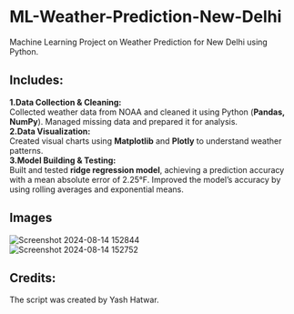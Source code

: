 # ML-Weather-Prediction-New-Delhi 
Machine Learning Project on Weather Prediction for New Delhi using Python.  
## Includes: 
**1.Data Collection & Cleaning:**  
 Collected weather data from NOAA and cleaned it using Python (**Pandas, NumPy**). Managed missing data and prepared it for analysis.  
**2.Data Visualization:**  
Created visual charts using **Matplotlib** and **Plotly** to understand weather patterns.  
**3.Model Building & Testing:**    
Built and tested **ridge regression model**, achieving a prediction accuracy with a mean absolute error of 2.25°F. Improved the model’s accuracy by using rolling averages and exponential means.
## Images 
![Screenshot 2024-08-14 152844](https://github.com/user-attachments/assets/a9fbc5cf-00ae-44ba-a3a6-beacc5bf2ac4)  
![Screenshot 2024-08-14 152752](https://github.com/user-attachments/assets/e9907609-f9d5-43cc-bb46-9c24710c3218)  
## Credits:  
The script was created by Yash Hatwar.


